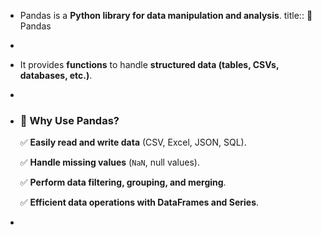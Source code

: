 - Pandas is a **Python library for data manipulation and analysis**.
  title:: 📌 Pandas
-
- It provides **functions** to handle **structured data (tables, CSVs, databases, etc.)**.
-
- ### **📌 Why Use Pandas?**
  
  ✅ **Easily read and write data** (CSV, Excel, JSON, SQL).
  
  ✅ **Handle missing values** (`NaN`, null values).
  
  ✅ **Perform data filtering, grouping, and merging**.
  
  ✅ **Efficient data operations with DataFrames and Series**.
-
